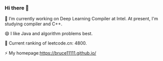### Hi there 👋

<!--
**BRUCE11111/BRUCE11111** is a ✨ _special_ ✨ repository because its `README.md` (this file) appears on your GitHub profile.

Here are some ideas to get you started:

- 🔭 I’m currently working on ...
- 🌱 I’m currently learning ...
- 👯 I’m looking to collaborate on ...
- 🤔 I’m looking for help with ...
- 💬 Ask me about ...
- 📫 How to reach me: ...
- 😄 Pronouns: ...
- ⚡ Fun fact: ...
-->
🔭 I’m currently working on Deep Learning Compiler at Intel. At present, I'm studying compiler and C++.

😄 I like Java and algorithm problems best. 

🤔 Current ranking of leetcode.cn: 4800.

<!--
👯 Papers published as major contributors:

       Federated Learning —— (IWQoS) Optimizing federated learning on device heterogeneity with a sampling strategy.
      
       System domain (mobile deployment) —— (Sensys) MVPose: Realtime Multi-Person Pose Estimation using Motion Vector on Mobile Devices. As the first conference paper published by Hunan Province.
      
       System domain (mobile deployment) —— (TMC) MobiPose: Real-time multi-person pose estimation on mobile devices.
-->
⚡ My homepage:https://bruce11111.github.io/

